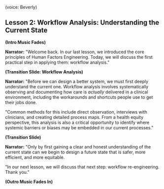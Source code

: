 (voice: Beverly)

## Lesson 2: Workflow Analysis: Understanding the Current State

**(Intro Music Fades)**

**Narrator:** "Welcome back. In our last lesson, we introduced the core principles of Human Factors Engineering. Today, we will discuss the first practical step in applying them: workflow analysis."

**(Transition Slide: Workflow Analysis)**

**Narrator:** "Before we can design a better system, we must first deeply understand the current one. Workflow analysis involves systematically observing and documenting how care is *actually* delivered in a clinical environment, including the workarounds and shortcuts people use to get their jobs done.

"Common methods for this include direct observation, interviews with clinicians, and creating detailed process maps. From a health equity perspective, this analysis is also a critical opportunity to identify where systemic barriers or biases may be embedded in our current processes."

**(Transition Slide)**

**Narrator:** "Only by first gaining a clear and honest understanding of the current state can we begin to design a future state that is safer, more efficient, and more equitable.

"In our next lesson, we will discuss that next step: workflow re-engineering. Thank you."

**(Outro Music Fades In)**
